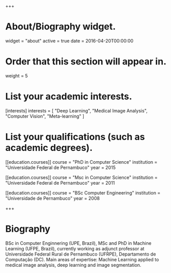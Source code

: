+++
# About/Biography widget.
widget = "about"
active = true
date = 2016-04-20T00:00:00

# Order that this section will appear in.
weight = 5

# List your academic interests.
[interests]
  interests = [
    "Deep Learning",
    "Medical Image Analysis",
    "Computer Vision",
    "Meta-learning"
  ]

# List your qualifications (such as academic degrees).
[[education.courses]]
  course = "PhD in Computer Science"
  institution = "Universidade Federal de Pernambuco"
  year = 2015

[[education.courses]]
  course = "Msc in Computer Science"
  institution = "Universidade Federal de Pernambuco"
  year = 2011

[[education.courses]]
  course = "BSc Computer Engineering"
  institution = "Universidade de Pernambuco"
  year = 2008
 
+++

# Biography

BSc in Computer Enginnering (UPE, Brazil), MSc and PhD in Machine Learning (UFPE, Brazil), currently working as adjunct professor at Universidade Federal Rural de Pernambuco (UFRPE), Departamento de Computação (DC). Main areas of expertise: Machine Learning applied to medical image analysis, deep learning and image segmentation.
